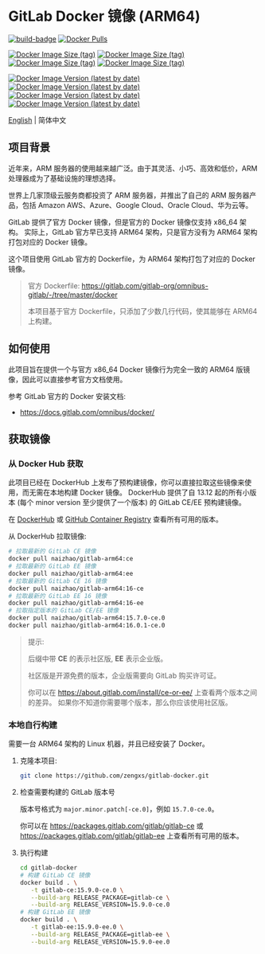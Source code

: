 # GitLab Docker 镜像 (ARM64)

[![build-badge][github-actions-badge]][github-actions]
[![Docker Pulls][dockerhub-badge-pulls]][dockerhub]

[![Docker Image Size (tag)][dockerhub-badge-image-size-ce]][dockerhub]
[![Docker Image Size (tag)][dockerhub-badge-image-size-ee]][dockerhub]
[![Docker Image Size (tag)][dockerhub-badge-image-size-16-ce]][dockerhub]
[![Docker Image Size (tag)][dockerhub-badge-image-size-16-ee]][dockerhub]

[![Docker Image Version (latest by date)][dockerhub-badge-latest-version-ce]][dockerhub]
[![Docker Image Version (latest by date)][dockerhub-badge-latest-version-ee]][dockerhub]
[![Docker Image Version (latest by date)][dockerhub-badge-latest-version-16-ce]][dockerhub]
[![Docker Image Version (latest by date)][dockerhub-badge-latest-version-16-ee]][dockerhub]

[github-actions]: https://github.com/naizhao/gitlab-arm64/actions/workflows/build.yml
[github-actions-badge]: https://github.com/naizhao/gitlab-arm64/actions/workflows/build.yml/badge.svg?branch=main
[dockerhub]: https://hub.docker.com/r/naizhao/gitlab-arm64/tags
[dockerhub-badge-pulls]: https://img.shields.io/docker/pulls/naizhao/gitlab-arm64?logo=docker
[dockerhub-badge-image-size-ce]: https://img.shields.io/docker/image-size/naizhao/gitlab-arm64/ce?label=gitlab-ce&logo=docker
[dockerhub-badge-image-size-ee]: https://img.shields.io/docker/image-size/naizhao/gitlab-arm64/ee?label=gitlab-ee&logo=docker
[dockerhub-badge-image-size-16-ce]: https://img.shields.io/docker/image-size/naizhao/gitlab-arm64/16-ce?label=gitlab-16-ce&logo=docker
[dockerhub-badge-image-size-16-ee]: https://img.shields.io/docker/image-size/naizhao/gitlab-arm64/16-ee?label=gitlab-16-ee&logo=docker
[dockerhub-badge-latest-version-ce]: https://img.shields.io/docker/v/naizhao/gitlab-arm64/ce?arch=arm64&logo=docker
[dockerhub-badge-latest-version-ee]: https://img.shields.io/docker/v/naizhao/gitlab-arm64/ee?arch=arm64&logo=docker
[dockerhub-badge-latest-version-16-ce]: https://img.shields.io/docker/v/naizhao/gitlab-arm64/16-ce?arch=arm64&logo=docker
[dockerhub-badge-latest-version-16-ee]: https://img.shields.io/docker/v/naizhao/gitlab-arm64/16-ee?arch=arm64&logo=docker
[ghcr]: https://github.com/naizhao/gitlab-arm64/pkgs/container/gitlab-arm

[English](./README.md) | 简体中文

## 项目背景

近年来，ARM 服务器的使用越来越广泛。由于其灵活、小巧、高效和低价，ARM 处理器成为了基础设施的理想选择。

世界上几家顶级云服务商都投资了 ARM 服务器，并推出了自己的 ARM 服务器产品，包括 Amazon AWS、Azure、Google Cloud、Oracle Cloud、华为云等。

GitLab 提供了官方 Docker 镜像，但是官方的 Docker 镜像仅支持 x86_64 架构。
实际上，GitLab 官方早已支持 ARM64 架构，只是官方没有为 ARM64 架构打包对应的 Docker 镜像。

这个项目使用 GitLab 官方的 Dockerfile，为 ARM64 架构打包了对应的 Docker 镜像。

> 官方 Dockerfile: <https://gitlab.com/gitlab-org/omnibus-gitlab/-/tree/master/docker>
>
> 本项目基于官方 Dockerfile，只添加了少数几行代码，使其能够在 ARM64 上构建。

## 如何使用

此项目旨在提供一个与官方 x86_64 Docker 镜像行为完全一致的 ARM64 版镜像，因此可以直接参考官方文档使用。

参考 GitLab 官方的 Docker 安装文档:

- <https://docs.gitlab.com/omnibus/docker/>

## 获取镜像

### 从 Docker Hub 获取

此项目已经在 DockerHub 上发布了预构建镜像，你可以直接拉取这些镜像来使用，而无需在本地构建 Docker 镜像。
DockerHub 提供了自 13.12 起的所有小版本 (每个 minor version 至少提供了一个版本) 的 GitLab CE/EE 预构建镜像。

在 [DockerHub][dockerhub] 或 [GitHub Container Registry][ghcr] 查看所有可用的版本。

从 DockerHub 拉取镜像:

```sh
# 拉取最新的 GitLab CE 镜像
docker pull naizhao/gitlab-arm64:ce
# 拉取最新的 GitLab EE 镜像
docker pull naizhao/gitlab-arm64:ee
# 拉取最新的 GitLab CE 16 镜像
docker pull naizhao/gitlab-arm64:16-ce
# 拉取最新的 GitLab EE 16 镜像
docker pull naizhao/gitlab-arm64:16-ee
# 拉取指定版本的 GitLab CE/EE 镜像
docker pull naizhao/gitlab-arm64:15.7.0-ce.0
docker pull naizhao/gitlab-arm64:16.0.1-ce.0
```

> 提示:
>
> 后缀中带 **CE** 的表示社区版, **EE** 表示企业版。
>
> 社区版是开源免费的版本，企业版需要向 GitLab 购买许可证。
>
> 你可以在 <https://about.gitlab.com/install/ce-or-ee/> 上查看两个版本之间的差异。
> 如果你不知道你需要哪个版本，那么你应该使用社区版。

### 本地自行构建

需要一台 ARM64 架构的 Linux 机器，并且已经安装了 Docker。

1. 克隆本项目:

   ```sh
   git clone https://github.com/zengxs/gitlab-docker.git
   ```

2. 检查需要构建的 GitLab 版本号

   版本号格式为 `major.minor.patch[-ce.0]`，例如 `15.7.0-ce.0`。

   你可以在 <https://packages.gitlab.com/gitlab/gitlab-ce> 或 <https://packages.gitlab.com/gitlab/gitlab-ee> 上查看所有可用的版本。

3. 执行构建

   ```sh
   cd gitlab-docker
   # 构建 GitLab CE 镜像
   docker build . \
      -t gitlab-ce:15.9.0-ce.0 \
      --build-arg RELEASE_PACKAGE=gitlab-ce \
      --build-arg RELEASE_VERSION=15.9.0-ce.0
   # 构建 GitLab EE 镜像
   docker build . \
      -t gitlab-ee:15.9.0-ee.0 \
      --build-arg RELEASE_PACKAGE=gitlab-ee \
      --build-arg RELEASE_VERSION=15.9.0-ee.0
   ```
